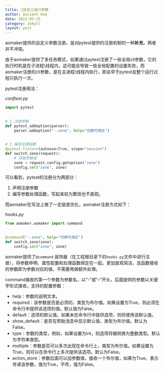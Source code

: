 ```yaml
---
title: 🧩自定义运行参数
author: Ancient One
date: 2022-05-25
category: Jekyll
layout: post
---
```


aomaker提供的自定义参数注册，是对pytest提供的注册机制的一种**补充**，两者并不冲突。

由于aomaker提供了多任务模式，如果通过pytest注册了一些全局cli参数，它的执行时机是在子进程\线程内，这可能会导致一些全局配置的设置失败，而aomaker注册的cli参数，是在主进程\线程内执行，即会早于pytest且整个运行过程只执行一次。

pytest注册用法：

*conftest.py*
```python
import pytest
 
 
# 1.注册参数
def pytest_addoption(parser):
    parser.addoption("--zone", help="切换可用区")
 
 
# 2.编写处理函数
@pytest.fixture(autouse=True, scope="session")
def switch_zone(request):
    # 获取参数值
    zone = request.config.getoption("zone")
    config.set("zone", zone)
```


可以看到，pytest的注册分为两部分：
1. 声明注册参数  
2. 编写参数处理函数，写起来较为繁琐也不直观。

而aomaker在写法上做了一定层度优化，aomaker注册方式如下：

*hooks.py*
```python
from aomaker.aomaker import command
 
 
@command("--zone", help="切换可用区")
def switch_zone(zone):
    config.set("zone", zone)
```

aomaker提供了`@command` 装饰器（在工程根目录下的`hooks.py`文件中进行注册），将参数申明、属性配置和处理函数绑定在一起，更加直观简洁，且函数接收的参数即为参数对应的值，不需要再做额外处理。

command接收的第一个参数为参数名，以“-”或“–”开头，后面提供的参数以关键字形式接收，支持的配置参数：

- help：参数的说明文本。
- required：该参数是否是必须的，类型为布尔值。如果设置为True，则必须在命令行中提供该选项的值。默认值为False。
- default：选项的默认值。如果未在命令行中提供选项，则将使用该默认值。
- show_default：是否在帮助消息中显示默认值，类型为布尔值。默认为False。
- type：参数的类型，例如，如果设置为int，则选项将被转换为整数类型。默认为字符串类型。
- multiple：参数是否可以多次出现在命令行上，类型为布尔值。如果设置为True，则可以在命令行上多次提供该选项。默认为False。
- action_store：参数后面可以加参数值，接收一个布尔值，如果为True，表示传递该参数，值为True，不传，值为False。